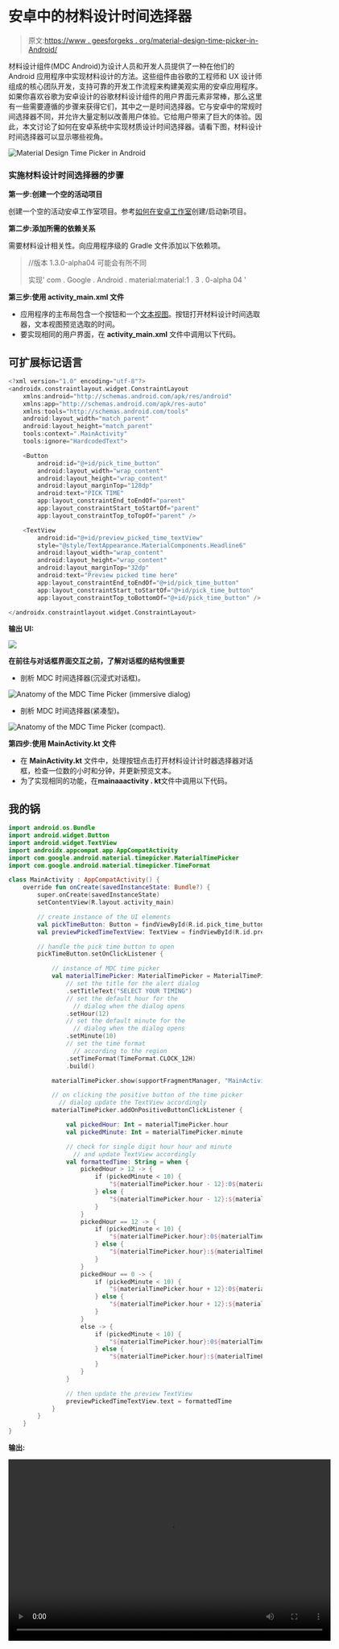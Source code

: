 # 安卓中的材料设计时间选择器

> 原文:[https://www . geesforgeks . org/material-design-time-picker-in-Android/](https://www.geeksforgeeks.org/material-design-time-picker-in-android/)

材料设计组件(MDC Android)为设计人员和开发人员提供了一种在他们的 Android 应用程序中实现材料设计的方法。这些组件由谷歌的工程师和 UX 设计师组成的核心团队开发，支持可靠的开发工作流程来构建美观实用的安卓应用程序。如果你喜欢谷歌为安卓设计的谷歌材料设计组件的用户界面元素非常棒，那么这里有一些需要遵循的步骤来获得它们，其中之一是时间选择器。它与安卓中的常规时间选择器不同，并允许大量定制以改善用户体验。它给用户带来了巨大的体验。因此，本文讨论了如何在安卓系统中实现材质设计时间选择器。请看下图，材料设计时间选择器可以显示哪些视角。

![Material Design Time Picker in Android](img/aa5320d5691eefd8d67dc6f1e8e6e610.png)

### **实施材料设计时间选择器的步骤**

**第一步:创建一个空的活动项目**

创建一个空的活动安卓工作室项目。参考[如何在安卓工作室](https://www.geeksforgeeks.org/android-how-to-create-start-a-new-project-in-android-studio/)创建/启动新项目。

**第二步:添加所需的依赖关系**

需要材料设计相关性。向应用程序级的 Gradle 文件添加以下依赖项。

> //版本 1.3.0-alpha04 可能会有所不同
> 
> 实现' com . Google . Android . material:material:1 . 3 . 0-alpha 04 '

**第三步:使用 activity_main.xml 文件**

*   应用程序的主布局包含一个按钮和一个[文本视图](https://www.geeksforgeeks.org/textview-widget-in-android-using-java-with-examples/)。按钮打开材料设计时间选取器，文本视图预览选取的时间。
*   要实现相同的用户界面，在 **activity_main.xml** 文件中调用以下代码。

## 可扩展标记语言

```kt
<?xml version="1.0" encoding="utf-8"?>
<androidx.constraintlayout.widget.ConstraintLayout 
    xmlns:android="http://schemas.android.com/apk/res/android"
    xmlns:app="http://schemas.android.com/apk/res-auto"
    xmlns:tools="http://schemas.android.com/tools"
    android:layout_width="match_parent"
    android:layout_height="match_parent"
    tools:context=".MainActivity"
    tools:ignore="HardcodedText">

    <Button
        android:id="@+id/pick_time_button"
        android:layout_width="wrap_content"
        android:layout_height="wrap_content"
        android:layout_marginTop="128dp"
        android:text="PICK TIME"
        app:layout_constraintEnd_toEndOf="parent"
        app:layout_constraintStart_toStartOf="parent"
        app:layout_constraintTop_toTopOf="parent" />

    <TextView
        android:id="@+id/preview_picked_time_textView"
        style="@style/TextAppearance.MaterialComponents.Headline6"
        android:layout_width="wrap_content"
        android:layout_height="wrap_content"
        android:layout_marginTop="32dp"
        android:text="Preview picked time here"
        app:layout_constraintEnd_toEndOf="@+id/pick_time_button"
        app:layout_constraintStart_toStartOf="@+id/pick_time_button"
        app:layout_constraintTop_toBottomOf="@+id/pick_time_button" />

</androidx.constraintlayout.widget.ConstraintLayout>
```

**输出 UI:**

![](img/77b380ba9ff6a88d88d1ebf1b8e4eb81.png)

**在前往与对话框界面交互之前，了解对话框的结构很重要**

*   剖析 MDC 时间选择器(沉浸式对话框)。

![Anatomy of the MDC Time Picker (immersive dialog)](img/c2291423ebb2e4eb75ead426f7da3cc7.png)

*   剖析 MDC 时间选择器(紧凑型)。

![Anatomy of the MDC Time Picker (compact).](img/169733c1a9d897867e3c807d47af0b83.png)

**第四步:使用 MainActivity.kt 文件**

*   在 **MainActivity.kt** 文件中，处理按钮点击打开材料设计计时器选择器对话框，检查一位数的小时和分钟，并更新预览文本。
*   为了实现相同的功能，在**mainaaactivity . kt**文件中调用以下代码。

## 我的锅

```kt
import android.os.Bundle
import android.widget.Button
import android.widget.TextView
import androidx.appcompat.app.AppCompatActivity
import com.google.android.material.timepicker.MaterialTimePicker
import com.google.android.material.timepicker.TimeFormat

class MainActivity : AppCompatActivity() {
    override fun onCreate(savedInstanceState: Bundle?) {
        super.onCreate(savedInstanceState)
        setContentView(R.layout.activity_main)

        // create instance of the UI elements
        val pickTimeButton: Button = findViewById(R.id.pick_time_button)
        val previewPickedTimeTextView: TextView = findViewById(R.id.preview_picked_time_textView)

        // handle the pick time button to open
        pickTimeButton.setOnClickListener {

            // instance of MDC time picker
            val materialTimePicker: MaterialTimePicker = MaterialTimePicker.Builder()
                // set the title for the alert dialog
                .setTitleText("SELECT YOUR TIMING")
                // set the default hour for the 
                  // dialog when the dialog opens
                .setHour(12)
                // set the default minute for the
                  // dialog when the dialog opens
                .setMinute(10)
                // set the time format 
                  // according to the region
                .setTimeFormat(TimeFormat.CLOCK_12H)
                .build()

            materialTimePicker.show(supportFragmentManager, "MainActivity")

            // on clicking the positive button of the time picker 
              // dialog update the TextView accordingly
            materialTimePicker.addOnPositiveButtonClickListener {

                val pickedHour: Int = materialTimePicker.hour
                val pickedMinute: Int = materialTimePicker.minute

                // check for single digit hour hour and minute
                  // and update TextView accordingly
                val formattedTime: String = when {
                    pickedHour > 12 -> {
                        if (pickedMinute < 10) {
                            "${materialTimePicker.hour - 12}:0${materialTimePicker.minute} pm"
                        } else {
                            "${materialTimePicker.hour - 12}:${materialTimePicker.minute} pm"
                        }
                    }
                    pickedHour == 12 -> {
                        if (pickedMinute < 10) {
                            "${materialTimePicker.hour}:0${materialTimePicker.minute} pm"
                        } else {
                            "${materialTimePicker.hour}:${materialTimePicker.minute} pm"
                        }
                    }
                    pickedHour == 0 -> {
                        if (pickedMinute < 10) {
                            "${materialTimePicker.hour + 12}:0${materialTimePicker.minute} am"
                        } else {
                            "${materialTimePicker.hour + 12}:${materialTimePicker.minute} am"
                        }
                    }
                    else -> {
                        if (pickedMinute < 10) {
                            "${materialTimePicker.hour}:0${materialTimePicker.minute} am"
                        } else {
                            "${materialTimePicker.hour}:${materialTimePicker.minute} am"
                        }
                    }
                }

                // then update the preview TextView
                previewPickedTimeTextView.text = formattedTime
            }
        }
    }
}
```

**输出:**

<video class="wp-video-shortcode" id="video-610255-1" width="640" height="360" preload="metadata" controls=""><source type="video/mp4" src="https://media.geeksforgeeks.org/wp-content/uploads/20210521210606/Untitled2.mp4?_=1">[https://media.geeksforgeeks.org/wp-content/uploads/20210521210606/Untitled2.mp4](https://media.geeksforgeeks.org/wp-content/uploads/20210521210606/Untitled2.mp4)</video>